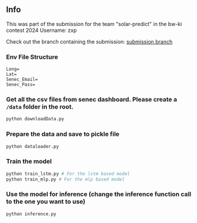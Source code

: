 
## Info
This was part of the submission for the team "solar-predict" in the bw-ki contest 2024
Username: zxp

Check out the branch containing the submission:
[submission branch](/tree/submission)




### Env File Structure
```
Long=
Lat=
Senec_Email=
Senec_Pass=
```

### Get all the csv files from senec dashboard. Please create a ```/data``` folder in the root.
```python
python downloadData.py
```

### Prepare the data and save to pickle file
```python
python dataloader.py
```

### Train the model
```python
python train_lstm.py # For the lstm based model
python train_mlp.py # For the mlp based model
```
 
### Use the model for inference (change the inference function call to the one you want to use)
```python
python inference.py
```


